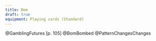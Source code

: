 ```yaml
---
title: Bom
draft: true
equipment: Playing cards (Standard)
---
```


@GamblingFutures [p. 105]
@BomBombed
@PatternChangesChanges

